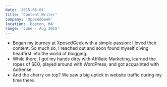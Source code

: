 ```yaml
---
date: '2015-06-01'
title: 'Content Writer'
company: 'XposedGeek'
location: 'Boston, MA'
range: 'June - Aug 2015'
---
```


- Began my journey at XposedGeek with a simple passion: I loved their content. So much so, I reached out and soon found myself diving headfirst into the world of blogging.
- While there, I got my hands dirty with Affiliate Marketing, learned the ropes of SEO, played around with WordPress, and got acquainted with AdSense.
- And the cherry on top? We saw a big uptick in website traffic during my time there.
